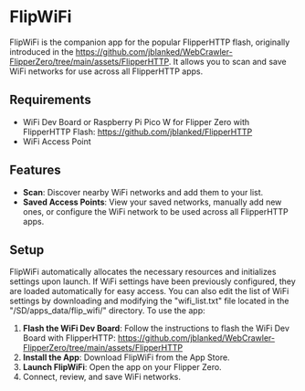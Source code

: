# FlipWiFi

FlipWiFi is the companion app for the popular FlipperHTTP flash, originally introduced in the https://github.com/jblanked/WebCrawler-FlipperZero/tree/main/assets/FlipperHTTP. It allows you to scan and save WiFi networks for use across all FlipperHTTP apps.

## Requirements

- WiFi Dev Board or Raspberry Pi Pico W for Flipper Zero with FlipperHTTP Flash: https://github.com/jblanked/FlipperHTTP
- WiFi Access Point


## Features

- **Scan**: Discover nearby WiFi networks and add them to your list.
- **Saved Access Points**: View your saved networks, manually add new ones, or configure the WiFi network to be used across all FlipperHTTP apps.

## Setup

FlipWiFi automatically allocates the necessary resources and initializes settings upon launch. If WiFi settings have been previously configured, they are loaded automatically for easy access. You can also edit the list of WiFi settings by downloading and modifying the "wifi_list.txt" file located in the "/SD/apps_data/flip_wifi/" directory. To use the app:

1. **Flash the WiFi Dev Board**: Follow the instructions to flash the WiFi Dev Board with FlipperHTTP: https://github.com/jblanked/WebCrawler-FlipperZero/tree/main/assets/FlipperHTTP
2. **Install the App**: Download FlipWiFi from the App Store.
3. **Launch FlipWiFi**: Open the app on your Flipper Zero.
4. Connect, review, and save WiFi networks.